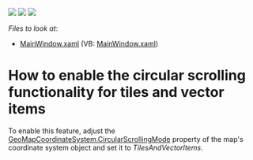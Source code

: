 <!-- default badges list -->
![](https://img.shields.io/endpoint?url=https://codecentral.devexpress.com/api/v1/VersionRange/128571483/22.2.2%2B)
[![](https://img.shields.io/badge/Open_in_DevExpress_Support_Center-FF7200?style=flat-square&logo=DevExpress&logoColor=white)](https://supportcenter.devexpress.com/ticket/details/T580850)
[![](https://img.shields.io/badge/📖_How_to_use_DevExpress_Examples-e9f6fc?style=flat-square)](https://docs.devexpress.com/GeneralInformation/403183)
<!-- default badges end -->
<!-- default file list -->
*Files to look at*:

* [MainWindow.xaml](./CS/CircularScrolling/MainWindow.xaml) (VB: [MainWindow.xaml](./VB/CircularScrolling/MainWindow.xaml))
<!-- default file list end -->
# How to enable the circular scrolling functionality for tiles and vector items


To enable this feature, adjust the <a href="https://documentation.devexpress.com/WPF/DevExpress.Xpf.Map.GeoMapCoordinateSystem.CircularScrollingMode.property">GeoMapCoordinateSystem.CircularScrollingMode</a> property of the map's coordinate system object and set it to <em>TilesAndVectorItems</em>.

<br/>


